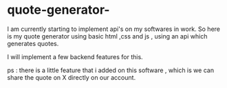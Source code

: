 # quote-generator-

I am currently starting to implement api's on my softwares in work. So here is my quote generator using basic html ,css and js , using an api which generates quotes.

I will implement a few backend features for this.

ps : there is a little feature that i added on this software , which is we can share the quote on X directly on our account.

